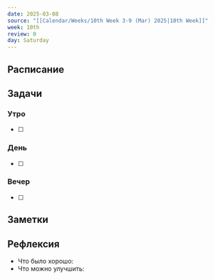 ```yaml
---
date: 2025-03-08
source: "[[Calendar/Weeks/10th Week 3-9 (Mar) 2025|10th Week]]"
week: 10th
review: 0
day: Saturday
---
```



## Расписание

## Задачи

### Утро

- [ ]

### День

- [ ]

### Вечер

- [ ]

## Заметки

## Рефлексия

- Что было хорошо:
- Что можно улучшить: